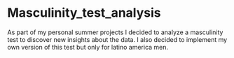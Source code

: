 # Masculinity_test_analysis
As part of my personal summer projects I decided to analyze a masculinity test to discover new insights about the data. I also decided to implement my own version of this test but only for latino america men.
